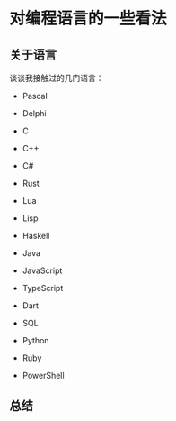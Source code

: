 # 对编程语言的一些看法

## 关于语言

谈谈我接触过的几门语言：

- Pascal
- Delphi

- C
- C++
- C#
  
- Rust  
- Lua
- Lisp
- Haskell

- Java
- JavaScript
- TypeScript
- Dart

- SQL

- Python
- Ruby
- PowerShell






















## 总结




